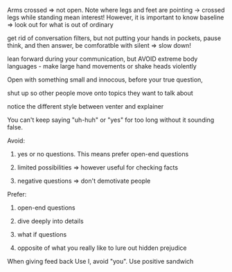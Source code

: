 Arms crossed => not open. Note where legs and feet are pointing -> crossed legs while standing mean interest! However, it is important to know baseline => look out for what is out of ordinary

get rid of conversation filters, but not putting your hands in pockets, pause think, and then answer, be comforatble with silent
=> slow down!

lean forward during your communication, but AVOID extreme body languages -  make large hand movements or shake heads violently

Open with something small and innocous, before your true question, 

shut up so other people move onto topics they want to talk about

notice the different style between venter and explainer

You can't keep saying "uh-huh" or "yes" for too long without it sounding false.

Avoid:

1. yes or no questions. This means prefer open-end questions

2. limited possibilities => however useful for checking facts

3. negative questions => don't demotivate people

Prefer:

1. open-end questions

2. dive deeply into details

3. what if questions

4. opposite of what you really like to lure out hidden prejudice


When giving feed back Use I, avoid "you". Use positive sandwich
